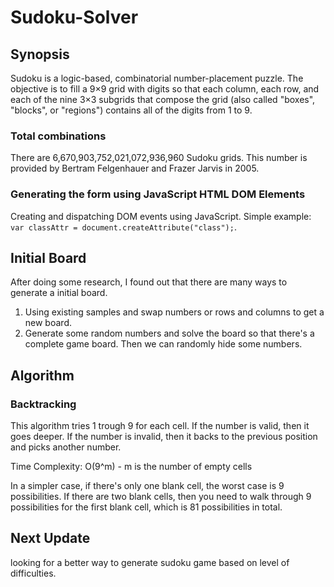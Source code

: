 # Sudoku-Solver

## Synopsis
Sudoku is a logic-based, combinatorial number-placement puzzle. The objective is to fill a 9×9 grid with digits so that each column, each row, and each of the nine 3×3 subgrids that compose the grid (also called "boxes", "blocks", or "regions") contains all of the digits from 1 to 9.

### Total combinations
There are 6,670,903,752,021,072,936,960 Sudoku grids. This number is provided by Bertram Felgenhauer and Frazer Jarvis in 2005.

### Generating the form using JavaScript HTML DOM Elements
Creating and dispatching DOM events using JavaScript. Simple example: `var classAttr = document.createAttribute("class");`. 

## Initial Board
After doing some research, I found out that there are many ways to generate a initial board.
1. Using existing samples and swap numbers or rows and columns to get a new board.
2. Generate some random numbers and solve the board so that there's a complete game board. Then we can randomly hide some numbers.

## Algorithm
### Backtracking
This algorithm tries 1 trough 9 for each cell. If the number is valid, then it goes deeper. If the number is invalid, then it backs to the previous position and picks another number.

Time Complexity: O(9^m) - m is the number of empty cells

In a simpler case, if there's only one blank cell, the worst case is 9 possibilities. If there are two blank cells, then you need to walk through 9 possibilities for the first blank cell, which is 81 possibilities in total.

## Next Update
looking for a better way to generate sudoku game based on level of difficulties. 